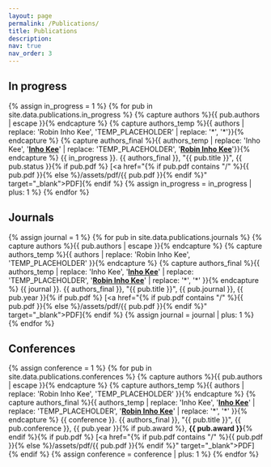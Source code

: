 ```yaml
---
layout: page
permalink: /Publications/
title: Publications
description: 
nav: true
nav_order: 3
---
```


## In progress
{% assign in_progress = 1 %}
{% for pub in site.data.publications.in_progress %}
{% capture authors %}{{ pub.authors | escape }}{% endcapture %}
{% capture authors_temp %}{{ authors | replace: 'Robin Inho Kee', 'TEMP_PLACEHOLDER' | replace: '*', '&#42;'}}{% endcapture %}
{% capture authors_final %}{{ authors_temp | replace: 'Inho Kee', '**<u>Inho Kee</u>**' | replace: 'TEMP_PLACEHOLDER', '**<u>Robin Inho Kee</u>**'}}{% endcapture %}
{{ in_progress }}. {{ authors_final }}, "{{ pub.title }}", {{ pub.status }}{% if pub.pdf %} [<a href="{% if pub.pdf contains "/" %}{{ pub.pdf }}{% else %}/assets/pdf/{{ pub.pdf }}{% endif %}" target="_blank">PDF</a>]{% endif %}
{% assign in_progress = in_progress | plus: 1 %}
{% endfor %}

## Journals
{% assign journal = 1 %}
{% for pub in site.data.publications.journals %}
{% capture authors %}{{ pub.authors | escape }}{% endcapture %}
{% capture authors_temp %}{{ authors | replace: 'Robin Inho Kee', 'TEMP_PLACEHOLDER' }}{% endcapture %}
{% capture authors_final %}{{ authors_temp | replace: 'Inho Kee', '**<u>Inho Kee</u>**' | replace: 'TEMP_PLACEHOLDER', '**<u>Robin Inho Kee</u>**' | replace: '\*', '&#42;' }}{% endcapture %}
{{ journal }}. {{ authors_final }}, "{{ pub.title }}", {{ pub.journal }}, {{ pub.year }}{% if pub.pdf %} [<a href="{% if pub.pdf contains "/" %}{{ pub.pdf }}{% else %}/assets/pdf/{{ pub.pdf }}{% endif %}" target="_blank">PDF</a>]{% endif %}
{% assign journal = journal | plus: 1 %}
{% endfor %}

## Conferences
{% assign conference = 1 %}
{% for pub in site.data.publications.conferences %}
{% capture authors %}{{ pub.authors | escape }}{% endcapture %}
{% capture authors_temp %}{{ authors | replace: 'Robin Inho Kee', 'TEMP_PLACEHOLDER' }}{% endcapture %}
{% capture authors_final %}{{ authors_temp | replace: 'Inho Kee', '**<u>Inho Kee</u>**' | replace: 'TEMP_PLACEHOLDER', '**<u>Robin Inho Kee</u>**' | replace: '\*', '&#42;' }}{% endcapture %}
{{ conference }}. {{ authors_final }}, "{{ pub.title }}", {{ pub.conference }}, {{ pub.year }}{% if pub.award %}, **{{ pub.award }}**{% endif %}{% if pub.pdf %} [<a href="{% if pub.pdf contains "/" %}{{ pub.pdf }}{% else %}/assets/pdf/{{ pub.pdf }}{% endif %}" target="_blank">PDF</a>]{% endif %}
{% assign conference = conference | plus: 1 %}
{% endfor %}
